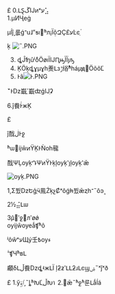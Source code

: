 £
0.ԼⱾڱĲͷˣע⣡    
1.µͶҶеġ
 
µĺĵ˼룺ǵ־սɺˮƽı׼ʱл¡ΪܸõԶҪ£עĿͼֵۡ

ķ
![˵.PNG][]




[˵.PNG]:  ./˵.PNG

3. ȡĴʩûʲôͬӦøıΪĲԤ֪ԣΪΪȷԡ
4. ĶӦķȡɣμɣһ㷢Լзݱ绤ʱͣһáµԭ򣬶ӦõõĽ
5. Ͱã![Ͱ.PNG][]

[Ͱ.PNG]: ./Ͱ.PNG

ܽ˵Ͱǲ嶯ߴֳ嶯ʣǵĲֵʡ

6.ĵ飬ͰͨжĶ

£

ĵ䣬ڶͰջ

ʱѡ񣺽ĳŵͷŸĶͰǸоһ㡣

䣬ѰĻѹķԴѰͷŸͰķļѹķʽȷļѹķʽǣ   

![ѹķ.PNG][]

[ѹķ.PNG]: ./ѹķ.PNG

1,Σ뷨ǲԵģֻӵ鳯ŻķչȻˣôǵһ̵뷨ǣȥһ־˵ôͽ˰

2½⣬Լѡ

3µܽ᣺ʹջ󣬰лʹøǿ     
 ѹĳŵѹеǻʧʱô   

ʲôŵˣעЩý壬߿ѹء   

ۡ־ʧЧʱвԼ   

顣δԼڵ飬ǲȡʵжԼΪ 
ļƻƶʹԼԼƻɹԼͼϣۺ˵ˣǰˣð          
     


£
1.ӳٵۿۣ˼˵ȴʱԽĽڵֵԽ١
2.޵ǣ˵ʱջʱ룬Լǻĺá






























